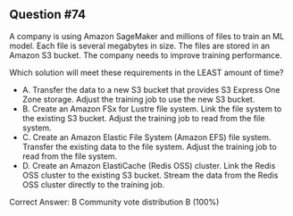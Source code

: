 ## Question #74

A company is using Amazon SageMaker and millions of files to train an ML model. Each file is several megabytes in size. The files are stored in an Amazon S3 bucket. The company needs to improve training performance.

Which solution will meet these requirements in the LEAST amount of time?

- A. Transfer the data to a new S3 bucket that provides S3 Express One Zone storage. Adjust the training job to use the new S3 bucket.
- B. Create an Amazon FSx for Lustre file system. Link the file system to the existing S3 bucket. Adjust the training job to read from the file system.
- C. Create an Amazon Elastic File System (Amazon EFS) file system. Transfer the existing data to the file system. Adjust the training job to read from the file system.
- D. Create an Amazon ElastiCache (Redis OSS) cluster. Link the Redis OSS cluster to the existing S3 bucket. Stream the data from the Redis OSS cluster directly to the training job. 

Correct Answer: 
B Community vote distribution B (100%)